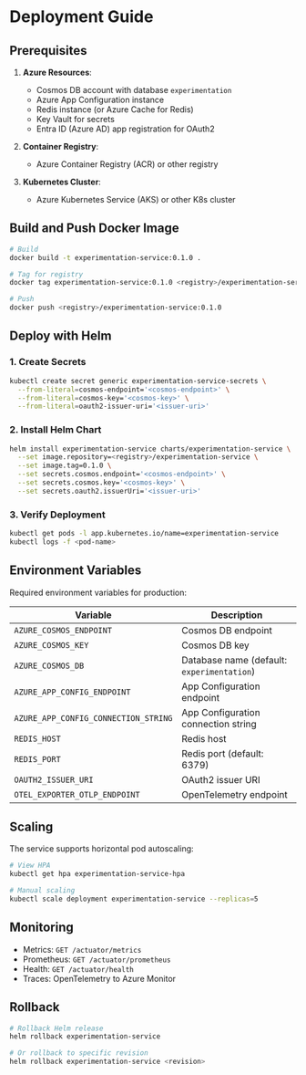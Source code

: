 # Deployment Guide

## Prerequisites

1. **Azure Resources**:
   - Cosmos DB account with database `experimentation`
   - Azure App Configuration instance
   - Redis instance (or Azure Cache for Redis)
   - Key Vault for secrets
   - Entra ID (Azure AD) app registration for OAuth2

2. **Container Registry**:
   - Azure Container Registry (ACR) or other registry

3. **Kubernetes Cluster**:
   - Azure Kubernetes Service (AKS) or other K8s cluster

## Build and Push Docker Image

```bash
# Build
docker build -t experimentation-service:0.1.0 .

# Tag for registry
docker tag experimentation-service:0.1.0 <registry>/experimentation-service:0.1.0

# Push
docker push <registry>/experimentation-service:0.1.0
```

## Deploy with Helm

### 1. Create Secrets

```bash
kubectl create secret generic experimentation-service-secrets \
  --from-literal=cosmos-endpoint='<cosmos-endpoint>' \
  --from-literal=cosmos-key='<cosmos-key>' \
  --from-literal=oauth2-issuer-uri='<issuer-uri>'
```

### 2. Install Helm Chart

```bash
helm install experimentation-service charts/experimentation-service \
  --set image.repository=<registry>/experimentation-service \
  --set image.tag=0.1.0 \
  --set secrets.cosmos.endpoint='<cosmos-endpoint>' \
  --set secrets.cosmos.key='<cosmos-key>' \
  --set secrets.oauth2.issuerUri='<issuer-uri>'
```

### 3. Verify Deployment

```bash
kubectl get pods -l app.kubernetes.io/name=experimentation-service
kubectl logs -f <pod-name>
```

## Environment Variables

Required environment variables for production:

| Variable | Description |
|----------|-------------|
| `AZURE_COSMOS_ENDPOINT` | Cosmos DB endpoint |
| `AZURE_COSMOS_KEY` | Cosmos DB key |
| `AZURE_COSMOS_DB` | Database name (default: `experimentation`) |
| `AZURE_APP_CONFIG_ENDPOINT` | App Configuration endpoint |
| `AZURE_APP_CONFIG_CONNECTION_STRING` | App Configuration connection string |
| `REDIS_HOST` | Redis host |
| `REDIS_PORT` | Redis port (default: 6379) |
| `OAUTH2_ISSUER_URI` | OAuth2 issuer URI |
| `OTEL_EXPORTER_OTLP_ENDPOINT` | OpenTelemetry endpoint |

## Scaling

The service supports horizontal pod autoscaling:

```bash
# View HPA
kubectl get hpa experimentation-service-hpa

# Manual scaling
kubectl scale deployment experimentation-service --replicas=5
```

## Monitoring

- Metrics: `GET /actuator/metrics`
- Prometheus: `GET /actuator/prometheus`
- Health: `GET /actuator/health`
- Traces: OpenTelemetry to Azure Monitor

## Rollback

```bash
# Rollback Helm release
helm rollback experimentation-service

# Or rollback to specific revision
helm rollback experimentation-service <revision>
```

